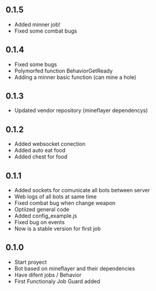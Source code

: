 ## 0.1.5
* Added minner job!
* Fixed some combat bugs

## 0.1.4
* Fixed some bugs
* Polymorfed function BehaviorGetReady
* Adding a minner basic function (can mine a hole)
## 0.1.3
* Updated vendor repository (mineflayer dependencys)
## 0.1.2
* Added websocket conection
* Added auto eat food
* Added chest for food

## 0.1.1
* Added sockets for comunicate all bots between server
* Web logs of all bots at same time
* Fixed combat bug when change weapon
* Optiized general code
* Added config_example.js
* Fixed bug on events
* Now is a stable version for first job

## 0.1.0
* Start proyect
* Bot based on mineflayer and their dependencies
* Have difent jobs / Behavior
* First Functionaly Job Guard added
